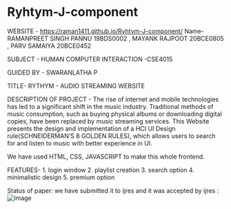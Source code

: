 # Ryhtym-J-component
WEBSITE - https://raman1411.github.io/Ryhtym-J-component/
Name-RAMANPREET SINGH PANNU 19BDS0002 , MAYANK RAJPOOT 20BCE0805  , PARV SAMAIYA 20BCE0452

SUBJECT - HUMAN COMPUTER INTERACTION -CSE4015

GUIDED BY - SWARANLATHA P 


TITLE- RYTHYM - AUDIO STREAMING WEBSITE 

DESCRIPTION OF PROJECT - The rise of internet and mobile technologies has led to a significant shift in the music 
industry. Traditional methods of music consumption, such as buying physical albums or 
downloading digital copies, have been replaced by music streaming services. This Website
presents the design and implementation of a HCI UI Design rule(SCHNEIDERMAN’S 8 GOLDEN RULES), which 
allows users to search for and listen to music with better experience in UI.

We have used HTML, CSS, JAVASCRIPT to make this whole frontend.

FEATURES- 1. login window 
          2. playlist creation
          3. search option
          4. minimalistic design
          5. premium option
          
 Status of paper: we have submitted it to ijres and it was accepted by ijres : ![image](https://user-images.githubusercontent.com/85241144/233388476-bfcd960d-a51a-4ed5-bdb1-9eda30a58c99.png)
         
